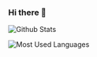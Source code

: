 ### Hi there 👋

<!--
**saoqi89/saoqi89** is a ✨ _special_ ✨ repository because its `README.md` (this file) appears on your GitHub profile.

Here are some ideas to get you started:

- 🔭 I’m currently working on ...
- 🌱 I’m currently learning ...
- 👯 I’m looking to collaborate on ...
- 🤔 I’m looking for help with ...
- 💬 Ask me about ...
- 📫 How to reach me: ...
- 😄 Pronouns: ...
- ⚡ Fun fact: ...
-->

![Github Stats](https://github-readme-stats.vercel.app/api?username=saoqi89&show_icons=true&theme=dark&count_private=true)

![Most Used Languages](https://github-readme-stats.vercel.app/api/top-langs/?username=saoqi89&theme=dark&layout=compact)
